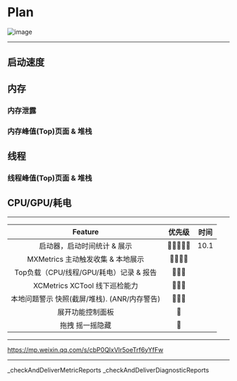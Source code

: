 # Plan

![image](https://mmbiz.qpic.cn/mmbiz_jpg/M54fjP2zXtFcEiahyfjOCybpKcIPmqKb5N1Da700VAY0Kf2H9k7zLkhCzw5kK93UujOAZiaqI33m3X2gUkzD8IYA/0?wx_fmt=jpeg)

---

## 启动速度
## 内存
### 内存泄露
### 内存峰值(Top)页面 & 堆栈
## 线程
###  线程峰值(Top)页面 & 堆栈
## CPU/GPU/耗电

---

| Feature | 优先级 | 时间 |
| :-: | :-: |:-: |
| 启动器，启动时间统计 & 展示  | 🌟🌟🌟🌟🌟 | 10.1 |
| MXMetrics 主动触发收集 & 本地展示   | 🌟🌟🌟🌟 | |
| Top负载（CPU/线程/GPU/耗电）记录 & 报告  | 🌟🌟🌟 | |
| XCMetrics XCTool 线下巡检能力 | 🌟🌟🌟|  |
| 本地问题警示 快照(截屏/堆栈). (ANR/内存警告) | 🌟🌟🌟| |
| 展开功能控制面板  | 🌟| |
| 拖拽 摇一摇隐藏 | 🌟| |

---
https://mp.weixin.qq.com/s/cbP0QlxVlr5oeTrf6yYfFw

---
_checkAndDeliverMetricReports
_checkAndDeliverDiagnosticReports